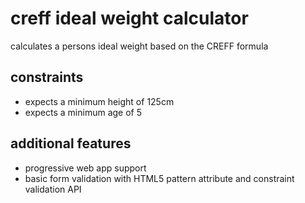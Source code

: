 # creff ideal weight calculator
calculates a persons ideal weight based on the CREFF formula

## constraints
- expects a minimum height of 125cm
- expects a minimum age of 5

## additional features
- progressive web app support
- basic form validation with HTML5 pattern attribute and constraint validation API
